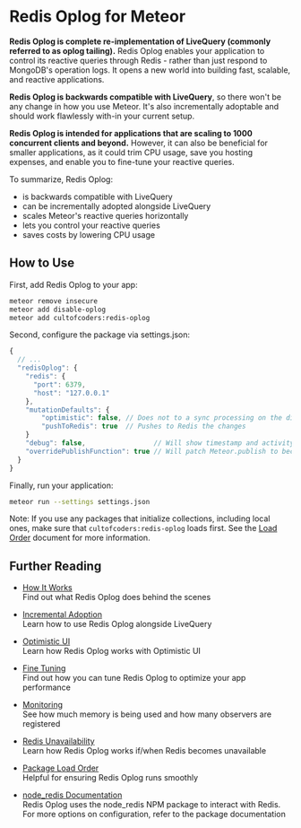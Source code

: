 Redis Oplog for Meteor
======================

**Redis Oplog is complete re-implementation of LiveQuery (commonly referred to as  oplog tailing).** Redis Oplog enables your application to control its reactive queries through Redis - rather than just respond to MongoDB's operation logs. It opens a new world into building fast, scalable, and reactive applications.

**Redis Oplog is backwards compatible with LiveQuery**, so there won't be any change in how you use Meteor. It's also  incrementally adoptable and should work flawlessly with-in your current setup. 

**Redis Oplog is intended for applications that are scaling to 1000 concurrent clients and beyond.** However, it can also be beneficial for smaller applications, as it could trim CPU usage, save you hosting expenses, and enable you to fine-tune your reactive queries.

To summarize, Redis Oplog: 
 - is backwards compatible with LiveQuery
 - can be incrementally adopted alongside LiveQuery
 - scales Meteor's reactive queries horizontally
 - lets you control your reactive queries
 - saves costs by lowering CPU usage
 
## How to Use

First, add Redis Oplog to your app:

```bash
meteor remove insecure
meteor add disable-oplog
meteor add cultofcoders:redis-oplog
```

Second, configure the package via settings.json:

```javascript
{
  // ...
  "redisOplog": {
    "redis": {
      "port": 6379,
      "host": "127.0.0.1"
    },
    "mutationDefaults": {
        "optimistic": false, // Does not to a sync processing on the diffs
        "pushToRedis": true  // Pushes to Redis the changes
    }
    "debug": false,                 // Will show timestamp and activity of redis-oplog.
    "overridePublishFunction": true // Will patch Meteor.publish to become Meteor.publishWithRedis
  }
}
```

Finally, run your application: 

```bash
meteor run --settings settings.json
```

Note: If you use any packages that initialize collections, including local ones, make sure that `cultofcoders:redis-oplog` loads first. See the [Load Order](docs/load_order.md) document for more information.

## Further Reading

- [How It Works](docs/how_it_works.md)<br>
  Find out what Redis Oplog does behind the scenes

- [Incremental Adoption](docs/incremental_adoption.md)<br>
  Learn how to use Redis Oplog alongside LiveQuery

- [Optimistic UI](docs/optimistic_ui.md)<br>
  Learn how Redis Oplog works with Optimistic UI

- [Fine Tuning](docs/finetuning.md)<br>
  Find out how you can tune Redis Oplog to optimize your app performance

- [Monitoring](docs/stats.md)<br>
See how much memory is being used and how many observers are registered

- [Redis Unavailability](docs/redis_unavailability.md)<br>
Learn how Redis Oplog works if/when Redis becomes unavailable

- [Package Load Order](docs/load_order.md) <br>
Helpful for ensuring Redis Oplog runs smoothly

- <a href="https://github.com/NodeRedis/node_redis#options-object-properties">node_redis Documentation</a><br>
Redis Oplog uses the node_redis NPM package to interact with Redis. For more options on configuration, refer to the package documentation